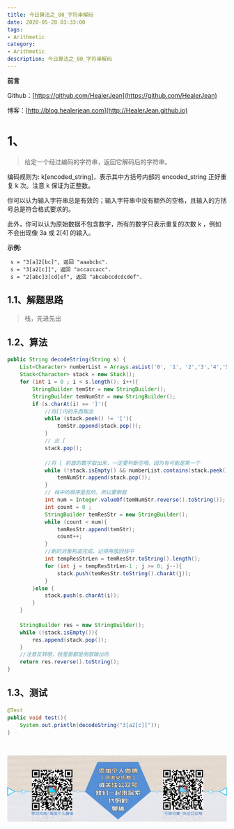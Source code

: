 ```yaml
---
title: 今日算法之_80_字符串解码
date: 2020-05-28 03:33:00
tags: 
- Arithmetic
category: 
- Arithmetic
description: 今日算法之_80_字符串解码
---
```


**前言**     

 Github：[https://github.com/HealerJean](https://github.com/HealerJean)         

 博客：[http://blog.healerjean.com](http://HealerJean.github.io)          



# 1、
>  给定一个经过编码的字符串，返回它解码后的字符串。    

 编码规则为: k[encoded_string]，表示其中方括号内部的 encoded_string 正好重复 k 次。注意 k 保证为正整数。   

 你可以认为输入字符串总是有效的；输入字符串中没有额外的空格，且输入的方括号总是符合格式要求的。    

 此外，你可以认为原始数据不包含数字，所有的数字只表示重复的次数 k ，例如不会出现像 3a 或 2[4] 的输入。

 **示例:**

```
 s = "3[a]2[bc]", 返回 "aaabcbc".
 s = "3[a2[c]]", 返回 "accaccacc".
 s = "2[abc]3[cd]ef", 返回 "abcabccdcdcdef".
```



## 1.1、解题思路 

> 栈，先进先出



## 1.2、算法

```java
public String decodeString(String s) {
    List<Character> numberList = Arrays.asList('0', '1', '2','3','4','5','6','7','8','9');
    Stack<Character> stack = new Stack();
    for (int i = 0 ; i < s.length(); i++){
        StringBuilder temStr = new StringBuilder();
        StringBuilder temNumStr = new StringBuilder();
        if (s.charAt(i) == ']'){
            //将[]内的东西取出
            while (stack.peek() != '['){
                temStr.append(stack.pop());
            }
            // 出 [
            stack.pop();

            //将 [ 前面的数字取出来，一定要判断空哦，因为有可能是第一个
            while (!stack.isEmpty() && numberList.contains(stack.peek())){
                temNumStr.append(stack.pop());
            }
            // 栈中的顺序是反的，所以要倒叙
            int num = Integer.valueOf(temNumStr.reverse().toString());
            int count = 0 ;
            StringBuilder temResStr = new StringBuilder();
            while (count < num){
                temResStr.append(temStr);
                count++;
            }
            //新的对象构造完成，记得再放回栈中
            int tempResStrLen = temResStr.toString().length();
            for (int j = tempResStrLen-1 ; j >= 0; j--){
                stack.push(temResStr.toString().charAt(j));
            }
        }else {
            stack.push(s.charAt(i));
        }
    }

    StringBuilder res = new StringBuilder();
    while (!stack.isEmpty()){
        res.append(stack.pop());
    }
    //注意反转哦，栈里面都是倒叙输出的
    return res.reverse().toString();
}
```




## 1.3、测试 

```java
@Test
public void test(){
    System.out.println(decodeString("3[a2[c]]"));
}
```



​          

![ContactAuthor](https://raw.githubusercontent.com/HealerJean/HealerJean.github.io/master/assets/img/artical_bottom.jpg)



<link rel="stylesheet" href="https://unpkg.com/gitalk/dist/gitalk.css">

<script src="https://unpkg.com/gitalk@latest/dist/gitalk.min.js"></script> 
<div id="gitalk-container"></div>    
 <script type="text/javascript">
    var gitalk = new Gitalk({
		clientID: `1d164cd85549874d0e3a`,
		clientSecret: `527c3d223d1e6608953e835b547061037d140355`,
		repo: `HealerJean.github.io`,
		owner: 'HealerJean',
		admin: ['HealerJean'],
		id: 'zhku8VOibd6wFx9c',
    });
    gitalk.render('gitalk-container');
</script> 

